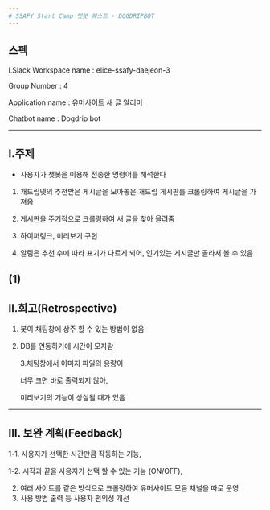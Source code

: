 ```yaml
---
# SSAFY Start Camp 챗봇 퀘스트 - DOGDRIPBOT
---
```


##  스펙
Ⅰ.Slack Workspace name : elice-ssafy-daejeon-3

  Group Number : 4

  Application name : 유머사이트 새 글 알리미

  Chatbot name : Dogdrip bot

---
##  Ⅰ.주제

* 사용자가 챗봇을 이용해 전송한 명령어를 해석한다

1. 개드립넷의 추천받은 게시글을 모아놓은
    개드립 게시판를 크롤링하여 게시글을 가져옴

2. 게시판을 주기적으로 크롤링하여 새 글을 찾아 올려줌

3. 하이퍼링크, 미리보기 구현

4. 알림은 추천 수에 따라 표기가 다르게 되어,
    인기있는 게시글만 골라서 볼 수 있음

(1)
---
##  Ⅱ.회고(Retrospective)

1. 봇이 채팅창에 상주 할 수 있는 방법이 없음

2. DB를 연동하기에 시간이 모자람

   3.채팅창에서 이미지 파일의 용량이

    너무 크면 바로 출력되지 않아,

    미리보기의 기능이 상실될 때가 있음

---
##   III. 보완 계획(Feedback)

1-1. 사용자가 선택한 시간만큼 작동하는 기능,

1-2. 시작과 끝을 사용자가 선택 할 수 있는 기능 (ON/OFF),

2.    여러 사이트를 같은 방식으로 크롤링하여
      유머사이트 모음 채널을 따로 운영
3.    사용 방법 출력 등 사용자 편의성 개선
